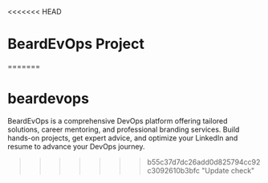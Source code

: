 <<<<<<< HEAD
# BeardEvOps Project 
=======
# beardevops
BeardEvOps is a comprehensive DevOps platform offering tailored solutions, career mentoring, and professional branding services. Build hands-on projects, get expert advice, and optimize your LinkedIn and resume to advance your DevOps journey.
>>>>>>> b55c37d7dc26add0d825794cc92c3092610b3bfc
"Update check" 

